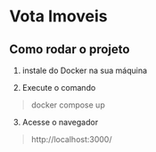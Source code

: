 # Vota Imoveis

## Como rodar o projeto

1. instale do Docker na sua máquina

2. Execute o comando 
> docker compose up

3. Acesse o navegador
> http://localhost:3000/
